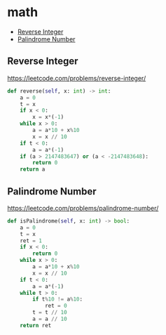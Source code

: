 # math

+ [Reverse Integer](#reverse-integer)
+ [Palindrome Number](#palindrome-number)

## Reverse Integer


https://leetcode.com/problems/reverse-integer/

```python
def reverse(self, x: int) -> int:
    a = 0
    t = x
    if x < 0:
        x = x*(-1)
    while x > 0:
        a = a*10 + x%10
        x = x // 10
    if t < 0:
        a = a*(-1)
    if (a > 2147483647) or (a < -2147483648):
        return 0
    return a
```

## Palindrome Number


https://leetcode.com/problems/palindrome-number/

```python
def isPalindrome(self, x: int) -> bool:
    a = 0   
    t = x
    ret = 1
    if x < 0:
        return 0
    while x > 0:
        a = a*10 + x%10
        x = x // 10
    if t < 0:
        a = a*(-1)
    while t > 0:
        if t%10 != a%10:
            ret = 0          
        t = t // 10
        a = a // 10
    return ret
```

